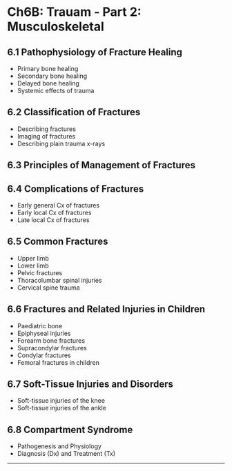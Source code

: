 # Ch6B: Trauam - Part 2: Musculoskeletal

## 6.1 Pathophysiology of Fracture Healing
- Primary bone healing
- Secondary bone healing
- Delayed bone healing
- Systemic effects of trauma

## 6.2 Classification of Fractures
- Describing fractures
- Imaging of fractures
- Describing plain trauma x-rays

## 6.3 Principles of Management of Fractures

## 6.4 Complications of Fractures
- Early general Cx of fractures
- Early local Cx of fractures
- Late local Cx of fractures

## 6.5 Common Fractures
- Upper limb
- Lower limb
- Pelvic fractures
- Thoracolumbar spinal injuries
- Cervical spine trauma

## 6.6 Fractures and Related Injuries in Children
- Paediatric bone
- Epiphyseal injuries
- Forearm bone fractures
- Supracondylar fractures
- Condylar fractures
- Femoral fractures in children

## 6.7 Soft-Tissue Injuries and Disorders
- Soft-tissue injuries of the knee
- Soft-tissue injuries of the ankle

## 6.8 Compartment Syndrome
- Pathogenesis and Physiology
- Diagnosis (Dx) and Treatment (Tx)

------
